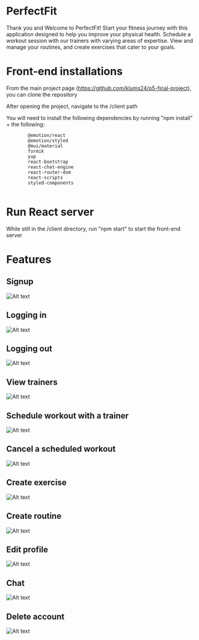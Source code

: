 # PerfectFit

Thank you and Welcome to PerfectFit! Start your fitness journey with this application designed to help you improve your physical health. Schedule a workout session with our trainers with varying areas of expertise. View and manage your routines, and create exercises that cater to your goals. 

# Front-end installations

From the main project page (https://github.com/klums24/p5-final-project), you can clone the repository

After opening the project, navigate to the /client path

You will need to install the following dependencies by running "npm install" + the following:

```
        @emotion/react
        @emotion/styled
        @mui/material
        formik
        yup
        react-bootstrap
        react-chat-engine
        react-router-dom
        react-scripts
        styled-components
        

```

# Run React server

While still in the /client directory, run "npm start" to start the front-end server

# Features

## Signup 
![Alt text](../images/gifs/signup.gif)

## Logging in
![Alt text](../images/gifs/signin.gif)

## Logging out
![Alt text](../images/gifs/logout.gif)

## View trainers
![Alt text](../images/gifs/see_trainers.gif)

## Schedule workout with a trainer
![Alt text](../images/gifs/schedule_workout_with_trainer.gif)

## Cancel a scheduled workout
![Alt text](../images/gifs/cancel_workout.gif)

## Create exercise
![Alt text](../images/gifs/create_exercise.gif)

## Create routine
![Alt text](vscode-local:/c%3A/Users/Klums/Desktop/p5/create_routine.gif)

## Edit profile
![Alt text](../images/gifs/edit_profile.gif)

## Chat
![Alt text](../images/gifs/chat.gif)

## Delete account
![Alt text](../images/gifs/delete_account.gif)